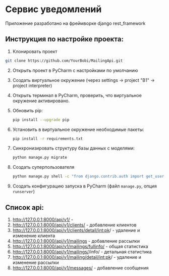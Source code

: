 # Сервис уведомлений

Приложение разработано на фреймворке django rest_framework

## Инструкция по настройке проекта:

1. Клонировать проект
```bash
git clone https://github.com/YourBobi/MailingApi.git
```

2. Открыть проект в PyCharm с наcтройками по умолчанию
3. Создать виртуальное окружение (через settings -> project "B1" -> project interpreter)
4. Открыть терминал в PyCharm, проверить, что виртуальное окружение активировано.
5. Обновить pip:
   ```bash
   pip install --upgrade pip
   ```
6. Установить в виртуальное окружение необходимые пакеты: 
   ```bash
   pip install -r requirements.txt
   ```

7. Синхронизировать структуру базы данных с моделями: 
   ```bash
   python manage.py migrate
   ```

8. Создать суперпользователя
   ```bash
   python manage.py shell -c "from django.contrib.auth import get_user_model; get_user_model().objects.create_superuser('kolya', 'abc@123.net', '123')"
   ```

9. Создать конфигурацию запуска в PyCharm (файл `manage.py`, опция `runserver`)

## Список api:
1. http://127.0.0.1:8000/api/v1/ -
2. http://127.0.0.1:8000/api/v1/clients/  - добавление клиентов
3. http://127.0.0.1:8000/api/v1/clients/detail/<int:pk>/ - удаление и изменение клиента
4. http://127.0.0.1:8000/api/v1/mailings - добавление рассылки
5. http://127.0.0.1:8000/api/v1/mailings/fullinfo/ - общая статистика
6. http://127.0.0.1:8000/api/v1/mailings/<pk>/info/ - детальная статистика
7. http://127.0.0.1:8000/api/v1/mailing/detail/<int:pk>/ - удаление и изменение рассылки
8. http://127.0.0.1:8000/api/v1/messages/ - добавление сообщения
